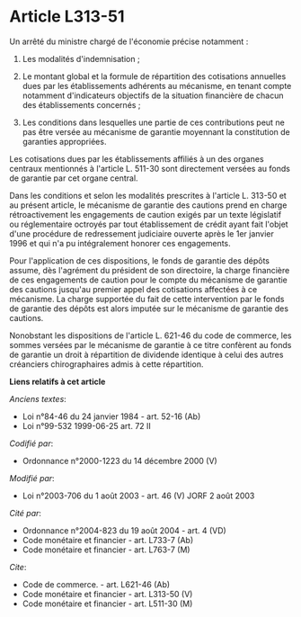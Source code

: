 # Article L313-51

Un arrêté du ministre chargé de l'économie précise notamment :

1. Les modalités d'indemnisation ;

2. Le montant global et la formule de répartition des cotisations annuelles dues par les établissements adhérents au
mécanisme, en tenant compte notamment d'indicateurs objectifs de la situation financière de chacun des établissements
concernés ;

3. Les conditions dans lesquelles une partie de ces contributions peut ne pas être versée au mécanisme de garantie moyennant
la constitution de garanties appropriées.

Les cotisations dues par les établissements affiliés à un des organes centraux mentionnés à l'article L. 511-30 sont
directement versées au fonds de garantie par cet organe central.

Dans les conditions et selon les modalités prescrites à l'article L. 313-50 et au présent article, le mécanisme de garantie
des cautions prend en charge rétroactivement les engagements de caution exigés par un texte législatif ou réglementaire
octroyés par tout établissement de crédit ayant fait l'objet d'une procédure de redressement judiciaire ouverte après le 1er
janvier 1996 et qui n'a pu intégralement honorer ces engagements.

Pour l'application de ces dispositions, le fonds de garantie des dépôts assume, dès l'agrément du président de son
directoire, la charge financière de ces engagements de caution pour le compte du mécanisme de garantie des cautions jusqu'au
premier appel des cotisations affectées à ce mécanisme. La charge supportée du fait de cette intervention par le fonds de
garantie des dépôts est alors imputée sur le mécanisme de garantie des cautions.

Nonobstant les dispositions de l'article L. 621-46 du code de commerce, les sommes versées par le mécanisme de garantie à ce
titre confèrent au fonds de garantie un droit à répartition de dividende identique à celui des autres créanciers
chirographaires admis à cette répartition.

**Liens relatifs à cet article**

_Anciens textes_:

  - Loi n°84-46 du 24 janvier 1984 - art. 52-16 (Ab)
  - Loi n°99-532 1999-06-25 art. 72 II

_Codifié par_:

  - Ordonnance n°2000-1223 du 14 décembre 2000 (V)

_Modifié par_:

  - Loi n°2003-706 du 1 août 2003 - art. 46 (V) JORF 2 août 2003

_Cité par_:

  - Ordonnance n°2004-823 du 19 août 2004 - art. 4 (VD)
  - Code monétaire et financier - art. L733-7 (Ab)
  - Code monétaire et financier - art. L763-7 (M)

_Cite_:

  - Code de commerce. - art. L621-46 (Ab)
  - Code monétaire et financier - art. L313-50 (V)
  - Code monétaire et financier - art. L511-30 (M)
